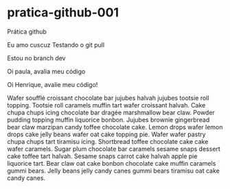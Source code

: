 # pratica-github-001
Prática github

Eu amo cuscuz
Testando o git pull

Estou no branch dev

Oi paula, avalia meu código

Oi Henrique, avalie meu código!

Wafer soufflé croissant chocolate bar jujubes halvah jujubes tootsie roll topping. Tootsie roll caramels muffin tart wafer croissant halvah. Cake chupa chups icing chocolate bar dragée marshmallow bear claw. Powder pudding topping muffin liquorice bonbon. Jujubes brownie gingerbread bear claw marzipan candy toffee chocolate cake. Lemon drops wafer lemon drops cake jelly beans wafer oat cake topping pie. Wafer wafer pastry chupa chups tart tiramisu icing. Shortbread toffee chocolate cake cake wafer caramels. Sugar plum chocolate bar caramels sesame snaps dessert cake toffee tart halvah. Sesame snaps carrot cake halvah apple pie liquorice tart. Bear claw oat cake bonbon chocolate cake muffin caramels gummi bears. Jelly beans jelly candy canes gummi bears tiramisu oat cake candy canes.